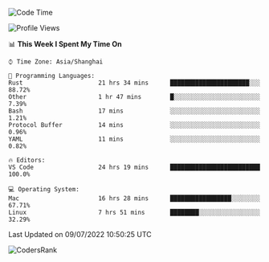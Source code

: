 <!--START_SECTION:waka-->
![Code Time](http://img.shields.io/badge/Code%20Time-1%2C481%20hrs%2021%20mins-blue)

![Profile Views](http://img.shields.io/badge/Profile%20Views-16-blue)

📊 **This Week I Spent My Time On** 

```text
⌚︎ Time Zone: Asia/Shanghai

💬 Programming Languages: 
Rust                     21 hrs 34 mins      ██████████████████████░░░   88.72% 
Other                    1 hr 47 mins        █░░░░░░░░░░░░░░░░░░░░░░░░   7.39% 
Bash                     17 mins             ░░░░░░░░░░░░░░░░░░░░░░░░░   1.21% 
Protocol Buffer          14 mins             ░░░░░░░░░░░░░░░░░░░░░░░░░   0.96% 
YAML                     11 mins             ░░░░░░░░░░░░░░░░░░░░░░░░░   0.82%

🔥 Editors: 
VS Code                  24 hrs 19 mins      █████████████████████████   100.0%

💻 Operating System: 
Mac                      16 hrs 28 mins      █████████████████░░░░░░░░   67.71% 
Linux                    7 hrs 51 mins       ████████░░░░░░░░░░░░░░░░░   32.29%

```


 Last Updated on 09/07/2022 10:50:25 UTC
<!--END_SECTION:waka-->

![CodersRank](https://cr-skills-chart-widget.azurewebsites.net/api/api?username=BugenZhao&padding=16&tooltip=true&branding=false&sort-by-score=true&skills=Rust%2C%20Swift%2C%20C%2C%20TypeScript%2C%20Java%2C%20Go%2C%20Dart%2C%20C%2B%2B%2C%20Python%2C%20Assembly%2C%20Shell%2C%20Kotlin)
